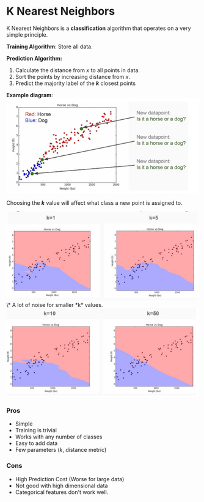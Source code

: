 # K Nearest Neighbors

K Nearest Neighbors is a **classification** algorithm that operates on a very simple principle.  

**Training Algorithm**: Store all data. 

**Prediction Algorithm:**  
1. Calculate the distance from *x* to all points in data.  
2. Sort the points by increasing distance from *x*.   
3. Predict the majority label of the ***k*** closest points

**Example diagram**:  
<img src="../Images/horsevdog.jpg">

Choosing the ***k*** value will affect what class a new point is assigned to. 

<img src="../Images/k_1_5.jpg">
\* A lot of noise for smaller *k* values. 


<img src="../Images/k_10_50.jpg">


### Pros
* Simple
* Training is trivial
* Works with any number of classes
* Easy to add data
* Few parameters (*k*, distance metric)

### Cons
* High Prediction Cost (Worse for large data)
* Not good with high dimensional data
* Categorical features don't work well.